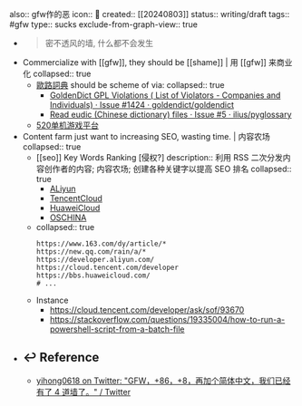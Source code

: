 also:: gfw作的恶
icon:: 🤮
created:: [[20240803]]
status:: writing/draft
tags:: #gfw 
type:: sucks
exclude-from-graph-view:: true

- > 密不透风的墙, 什么都不会发生
- Commercialize with [[gfw]], they should be [[shame]] | 用 [[gfw]] 来商业化
  collapsed:: true
  - [歐路詞典](https://dict.eudic.net/) should be scheme of via:
    collapsed:: true
    - [GoldenDict GPL Violations ( List of Violators - Companies and Individuals) · Issue #1424 · goldendict/goldendict](https://github.com/goldendict/goldendict/issues/1424)
    - [Read eudic (Chinese dictionary) files · Issue #5 · ilius/pyglossary](https://github.com/ilius/pyglossary/issues/5)
  - [520单机游戏平台](https://520vr.com/)
- Content farm just want to increasing SEO, wasting time. | 内容农场
  collapsed:: true
  - [[seo]] Key Words Ranking [侵权?]
    description:: 利用 RSS 二次分发内容创作者的内容; 内容农场; 创建各种关键字以提高 SEO 排名
    collapsed:: true
    - [ALiyun](https://www.aliyun.com)
    - [TencentCloud](https://cloud.tencent.com/)
    - [HuaweiCloud](https://www.huaweicloud.com/)
    - [OSCHINA](https://www.oschina.net)
  - collapsed:: true
    ```shell
    https://www.163.com/dy/article/*
    https://new.qq.com/rain/a/*
    https://developer.aliyun.com/
    https://cloud.tencent.com/developer
    https://bbs.huaweicloud.com/
    # ...
    ```
  - Instance
    - https://cloud.tencent.com/developer/ask/sof/93670
    - https://stackoverflow.com/questions/19335004/how-to-run-a-powershell-script-from-a-batch-file
- ## ↩ Reference
  - [yihong0618 on Twitter: "GFW，+86，+8，再加个简体中文，我们已经有了 4 道墙了。" / Twitter](https://twitter.com/yihong0618/status/1431506334977966082)